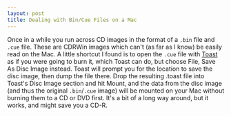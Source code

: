 ```yaml
---
layout: post
title: Dealing with Bin/Cue Files on a Mac
---
```

Once in a while you run across CD images in the format of a `.bin` file and `.cue` file. These are CDRWin images which can't (as far as I know) be easily read on the Mac. A little shortcut I found is to open the `.cue` file with [Toast](http://www.macupdate.com/info.php/id/8719) as if you were going to burn it, which Toast can do, but choose File, Save As Disc Image instead. Toast will prompt you for the location to save the disc image, then dump the file there. Drop the resulting .toast file into Toast's Disc Image section and hit Mount, and the data from the disc image (and thus the original `.bin`/`.cue` image) will be mounted on your Mac without burning them to a CD or DVD first. It's a bit of a long way around, but it works, and might save you a CD-R.
